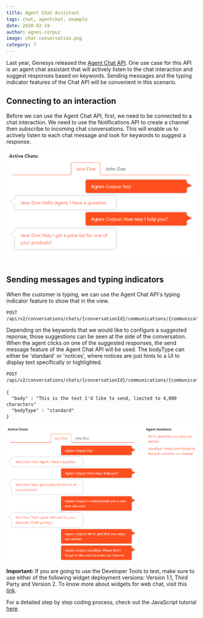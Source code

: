 ```yaml
---
title: Agent Chat Assistant
tags: chat, agentchat, example
date: 2020-02-19
author: agnes.corpuz
image: chat-conversation.png
category: 7
---
```


Last year, Genesys released the [Agent Chat API](https://developer.mypurecloud.com/api/webchat/agentchat.html). One use case for this API is an agent chat assistant that will actively listen to the chat interaction and suggest responses based on keywords. Sending messages and the typing indicator features of the Chat API will be convenient in this scenario.

## Connecting to an interaction
Before we can use the Agent Chat API, first, we need to be connected to a chat interaction. We need to use the Notifications API to create a channel then subscribe to incoming chat conversations. This will enable us to actively listen to each chat message and look for keywords to suggest a response.

![Chat Conversation](chat-conversation.png)

## Sending messages and typing indicators
When the customer is typing, we can use the Agent Chat API's typing indicator feature to show that in the view.

```
POST /api/v2/conversations/chats/{conversationId}/communications/{communicationId}/typing
```

Depending on the keywords that we would like to configure a suggested reponse, those suggestions can be seen at the side of the conversation. When the agent clicks on one of the suggested responses, the send message feature of the Agent Chat API will be used. The bodyType can either be 'standard' or 'notices', where notices are just hints to a UI to display text specifically or highlighted.

```
POST /api/v2/conversations/chats/{conversationId}/communications/{communicationId}/messages

{
  "body" : "This is the text I'd like to send, limited to 4,000 characters"
  "bodyType" : "standard"
}
```
  
![Chat with Suggestions](chat-with-suggestions.png)



**Important:** If you are going to use the Developer Tools to test, make sure to use either of the following widget deployment versions: Version 1.1, Third Party and	Version 2. To know more about widgets for web chat, visit this [link](https://help.mypurecloud.com/articles/about-widgets-for-web-chat/).

For a detailed step by step coding process, check out the JavaScript tutorial [here](https://developer.mypurecloud.com/api/tutorials/agent-chat-assistant/?language=javascript&step=1).